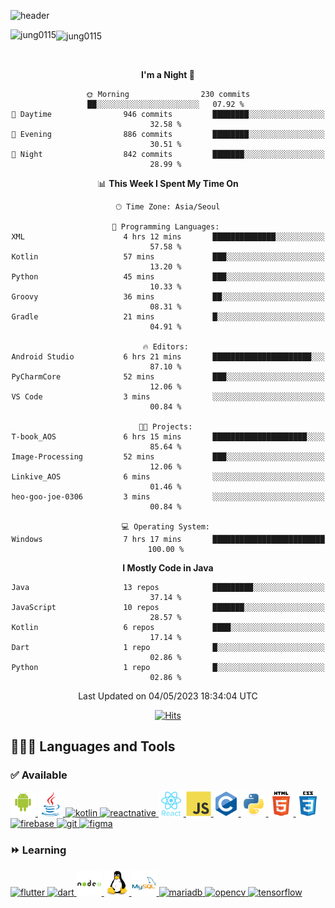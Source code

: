 ![header](https://capsule-render.vercel.app/api?type=waving&color=580091&height=200&section=header&text=🧠%20App%20Developer%20JeongMi&fontSize=40&fontColor=ffffff&animation=fadeIn&fontAlign=66)

<p><img align="left" src="https://github-readme-stats.vercel.app/api/top-langs?username=jung0115&show_icons=true&locale=en&layout=compact" alt="jung0115" /></p>
<p><img align="center" src="https://github-readme-stats.vercel.app/api?username=jung0115&show_icons=true&locale=en" alt="jung0115" /></p>

<br/>
<div align=center>
<!--START_SECTION:waka-->

**I'm a Night 🦉** 

```text
🌞 Morning                230 commits         ██░░░░░░░░░░░░░░░░░░░░░░░   07.92 % 
🌆 Daytime                946 commits         ████████░░░░░░░░░░░░░░░░░   32.58 % 
🌃 Evening                886 commits         ████████░░░░░░░░░░░░░░░░░   30.51 % 
🌙 Night                  842 commits         ███████░░░░░░░░░░░░░░░░░░   28.99 % 
```

📊 **This Week I Spent My Time On** 

```text
🕑︎ Time Zone: Asia/Seoul

💬 Programming Languages: 
XML                      4 hrs 12 mins       ██████████████░░░░░░░░░░░   57.58 % 
Kotlin                   57 mins             ███░░░░░░░░░░░░░░░░░░░░░░   13.20 % 
Python                   45 mins             ███░░░░░░░░░░░░░░░░░░░░░░   10.33 % 
Groovy                   36 mins             ██░░░░░░░░░░░░░░░░░░░░░░░   08.31 % 
Gradle                   21 mins             █░░░░░░░░░░░░░░░░░░░░░░░░   04.91 % 

🔥 Editors: 
Android Studio           6 hrs 21 mins       ██████████████████████░░░   87.10 % 
PyCharmCore              52 mins             ███░░░░░░░░░░░░░░░░░░░░░░   12.06 % 
VS Code                  3 mins              ░░░░░░░░░░░░░░░░░░░░░░░░░   00.84 % 

🐱‍💻 Projects: 
T-book_AOS               6 hrs 15 mins       █████████████████████░░░░   85.64 % 
Image-Processing         52 mins             ███░░░░░░░░░░░░░░░░░░░░░░   12.06 % 
Linkive_AOS              6 mins              ░░░░░░░░░░░░░░░░░░░░░░░░░   01.46 % 
heo-goo-joe-0306         3 mins              ░░░░░░░░░░░░░░░░░░░░░░░░░   00.84 % 

💻 Operating System: 
Windows                  7 hrs 17 mins       █████████████████████████   100.00 % 
```

**I Mostly Code in Java** 

```text
Java                     13 repos            █████████░░░░░░░░░░░░░░░░   37.14 % 
JavaScript               10 repos            ███████░░░░░░░░░░░░░░░░░░   28.57 % 
Kotlin                   6 repos             ████░░░░░░░░░░░░░░░░░░░░░   17.14 % 
Dart                     1 repo              █░░░░░░░░░░░░░░░░░░░░░░░░   02.86 % 
Python                   1 repo              █░░░░░░░░░░░░░░░░░░░░░░░░   02.86 % 
```



 Last Updated on 04/05/2023 18:34:04 UTC
<!--END_SECTION:waka-->
</div>
  
<div align=center>
  
[![Hits](https://hits.seeyoufarm.com/api/count/incr/badge.svg?url=https%3A%2F%2Fgithub.com%2Fjung0115&count_bg=%2379C83D&title_bg=%23555555&icon=&icon_color=%23E7E7E7&title=hits&edge_flat=false)](https://hits.seeyoufarm.com)
</div>

<h2 align="left">👩🏻‍💻 Languages and Tools</h2>

<h3 align="left">✅ Available</h3>
<p align="left"> 
<a href="https://developer.android.com" target="_blank" rel="noreferrer"> <img src="https://raw.githubusercontent.com/devicons/devicon/master/icons/android/android-original-wordmark.svg" alt="android" width="40" height="40"/> </a> <!-- 안드로이드 -->
<a href="https://www.java.com" target="_blank" rel="noreferrer"> <img src="https://raw.githubusercontent.com/devicons/devicon/master/icons/java/java-original.svg" alt="java" width="40" height="40"/> </a> <!-- Java -->
<a href="https://kotlinlang.org" target="_blank" rel="noreferrer"> <img src="https://www.vectorlogo.zone/logos/kotlinlang/kotlinlang-icon.svg" alt="kotlin" width="40" height="40"/> </a> <!-- Kotlin -->
<a href="https://reactnative.dev/" target="_blank" rel="noreferrer"> <img src="https://reactnative.dev/img/header_logo.svg" alt="reactnative" width="40" height="40"/> </a> <!-- ReactNative -->
<a href="https://reactjs.org/" target="_blank" rel="noreferrer"> <img src="https://raw.githubusercontent.com/devicons/devicon/master/icons/react/react-original-wordmark.svg" alt="react" width="40" height="40"/> </a> <!--React -->
<a href="https://developer.mozilla.org/en-US/docs/Web/JavaScript" target="_blank" rel="noreferrer"> <img src="https://raw.githubusercontent.com/devicons/devicon/master/icons/javascript/javascript-original.svg" alt="javascript" width="40" height="40"/> </a> <!-- JavaScript -->
<a href="https://www.cprogramming.com/" target="_blank" rel="noreferrer"> <img src="https://raw.githubusercontent.com/devicons/devicon/master/icons/c/c-original.svg" alt="c" width="40" height="40"/> </a> <!-- C언어 -->
<a href="https://www.python.org" target="_blank" rel="noreferrer"> <img src="https://raw.githubusercontent.com/devicons/devicon/master/icons/python/python-original.svg" alt="python" width="40" height="40"/> </a> <!-- Python -->
<a href="https://www.w3.org/html/" target="_blank" rel="noreferrer"> <img src="https://raw.githubusercontent.com/devicons/devicon/master/icons/html5/html5-original-wordmark.svg" alt="html5" width="40" height="40"/> </a> <!-- HTML -->
<a href="https://www.w3schools.com/css/" target="_blank" rel="noreferrer"> <img src="https://raw.githubusercontent.com/devicons/devicon/master/icons/css3/css3-original-wordmark.svg" alt="css3" width="40" height="40"/> </a> <!-- CSS -->
<a href="https://firebase.google.com/" target="_blank" rel="noreferrer"> <img src="https://www.vectorlogo.zone/logos/firebase/firebase-icon.svg" alt="firebase" width="40" height="40"/> </a> <!-- Firebase -->
<a href="https://git-scm.com/" target="_blank" rel="noreferrer"> <img src="https://www.vectorlogo.zone/logos/git-scm/git-scm-icon.svg" alt="git" width="40" height="40"/> </a> <!-- Git -->
<a href="https://www.figma.com/" target="_blank" rel="noreferrer"> <img src="https://www.vectorlogo.zone/logos/figma/figma-icon.svg" alt="figma" width="40" height="40"/> </a> <!-- Figma -->
</p>

<h3 align="left">⏩ Learning</h3>
<p align="left">
<a href="https://flutter.dev" target="_blank" rel="noreferrer"> <img src="https://www.vectorlogo.zone/logos/flutterio/flutterio-icon.svg" alt="flutter" width="40" height="40"/> </a> <!-- Flutter -->
<a href="https://dart.dev" target="_blank" rel="noreferrer"> <img src="https://www.vectorlogo.zone/logos/dartlang/dartlang-icon.svg" alt="dart" width="40" height="40"/> </a> <!-- Dart -->
<a href="https://nodejs.org" target="_blank" rel="noreferrer"> <img src="https://raw.githubusercontent.com/devicons/devicon/master/icons/nodejs/nodejs-original-wordmark.svg" alt="nodejs" width="40" height="40"/> </a> <!-- Node.js -->
<a href="https://www.linux.org/" target="_blank" rel="noreferrer"> <img src="https://raw.githubusercontent.com/devicons/devicon/master/icons/linux/linux-original.svg" alt="linux" width="40" height="40"/> </a> <!-- Linux -->
<a href="https://www.mysql.com/" target="_blank" rel="noreferrer"> <img src="https://raw.githubusercontent.com/devicons/devicon/master/icons/mysql/mysql-original-wordmark.svg" alt="mysql" width="40" height="40"/> </a> <!-- MySQL -->
<a href="https://mariadb.org/" target="_blank" rel="noreferrer"> <img src="https://www.vectorlogo.zone/logos/mariadb/mariadb-icon.svg" alt="mariadb" width="40" height="40"/> </a> <!-- MariaDB -->
<a href="https://opencv.org/" target="_blank" rel="noreferrer"> <img src="https://www.vectorlogo.zone/logos/opencv/opencv-icon.svg" alt="opencv" width="40" height="40"/> </a> <!-- OpenCV -->
<a href="https://www.tensorflow.org" target="_blank" rel="noreferrer"> <img src="https://www.vectorlogo.zone/logos/tensorflow/tensorflow-icon.svg" alt="tensorflow" width="40" height="40"/> </a> <!-- TensorFolw -->
</p>

